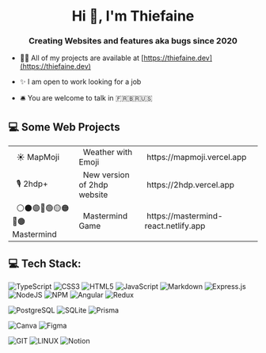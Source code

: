 <h1 align="center">Hi 👋, I'm Thiefaine</h1>
<h3 align="center">Creating Websites and features aka bugs since 2020</h3>

- 👨‍💻 All of my projects are available at [https://thiefaine.dev](https://thiefaine.dev)

- ✨ I am open to work looking for a job 

- 🛎️ You are welcome to talk in 🇫🇷🇧🇷🇺🇸

## 💻 Some Web Projects
<table>
<tbody>
  <tr style="height: 23px;">
    <td style="height: 23px;">&nbsp; ☀️ MapMoji </td>
    <td style="height: 23px;">&nbsp; Weather with Emoji </td>
    <td style="height: 23px;">&nbsp;https://mapmoji.vercel.app</td>
  </tr>
  <tr style="height: 23px;">
    <td style="height: 23px;">&nbsp; 🎙️ 2hdp+ </td>
    <td style="height: 23px;">&nbsp; New version of 2hdp website</td>
    <td style="height: 23px;">&nbsp;https://2hdp.vercel.app</td>
  </tr>
    <tr style="height: 23px;">
    <td style="height: 23px;">&nbsp; ⚪️⚫️🟣🔵🟢🟡🟠🔴🟤 Mastermind </td>
    <td style="height: 23px;">&nbsp; Mastermind Game </td>
    <td style="height: 23px;">&nbsp;https://mastermind-react.netlify.app</td>
  </tr>
</tbody>
</table>

## 💻 Tech Stack:
![TypeScript](https://img.shields.io/badge/TypeScript-007ACC?style=for-the-badge&logo=typescript&logoColor=white) ![CSS3](https://img.shields.io/badge/css3-%231572B6.svg?style=for-the-badge&logo=css3&logoColor=white) ![HTML5](https://img.shields.io/badge/html5-%23E34F26.svg?style=for-the-badge&logo=html5&logoColor=white)  ![JavaScript](https://img.shields.io/badge/javascript-%23323330.svg?style=for-the-badge&logo=javascript&logoColor=%23F7DF1E) ![Markdown](https://img.shields.io/badge/markdown-%23000000.svg?style=for-the-badge&logo=markdown&logoColor=white) ![Express.js](https://img.shields.io/badge/express.js-%23404d59.svg?style=for-the-badge&logo=express&logoColor=%2361DAFB)  ![NodeJS](https://img.shields.io/badge/node.js-6DA55F?style=for-the-badge&logo=node.js&logoColor=white) ![NPM](https://img.shields.io/badge/NPM-%23CB3837.svg?style=for-the-badge&logo=npm&logoColor=white) ![Angular](https://img.shields.io/badge/Angular-DD0031?style=for-the-badge&logo=angular&logoColor=white) ![Redux](https://img.shields.io/badge/Redux-593D88?style=for-the-badge&logo=redux&logoColor=white)

![PostgreSQL](https://img.shields.io/badge/PostgreSQL-316192?style=for-the-badge&logo=postgresql&logoColor=white) ![SQLite](https://img.shields.io/badge/sqlite-%2307405e.svg?style=for-the-badge&logo=sqlite&logoColor=white) ![Prisma](https://img.shields.io/badge/Prisma-3982CE?style=for-the-badge&logo=Prisma&logoColor=white)

![Canva](https://img.shields.io/badge/Canva-%2300C4CC.svg?style=for-the-badge&logo=Canva&logoColor=white) ![Figma](https://img.shields.io/badge/figma-%23F24E1E.svg?style=for-the-badge&logo=figma&logoColor=white)


![GIT](https://img.shields.io/badge/Git-fc6d26?style=for-the-badge&logo=git&logoColor=white) ![LINUX](https://img.shields.io/badge/Linux-FCC624?style=for-the-badge&logo=linux&logoColor=black) ![Notion](https://img.shields.io/badge/Notion-%23000000.svg?style=for-the-badge&logo=notion&logoColor=white)
